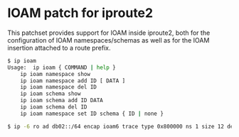 # IOAM patch for iproute2

This patchset provides support for IOAM inside iproute2, both for the configuration of IOAM namespaces/schemas as well as for the IOAM insertion attached to a route prefix.

```bash
$ ip ioam
Usage:	ip ioam { COMMAND | help }
	ip ioam namespace show
	ip ioam namespace add ID [ DATA ]
	ip ioam namespace del ID
	ip ioam schema show
	ip ioam schema add ID DATA
	ip ioam schema del ID
	ip ioam namespace set ID schema { ID | none }
```

```bash
$ ip -6 ro ad db02::/64 encap ioam6 trace type 0x800000 ns 1 size 12 dev eth0
```

